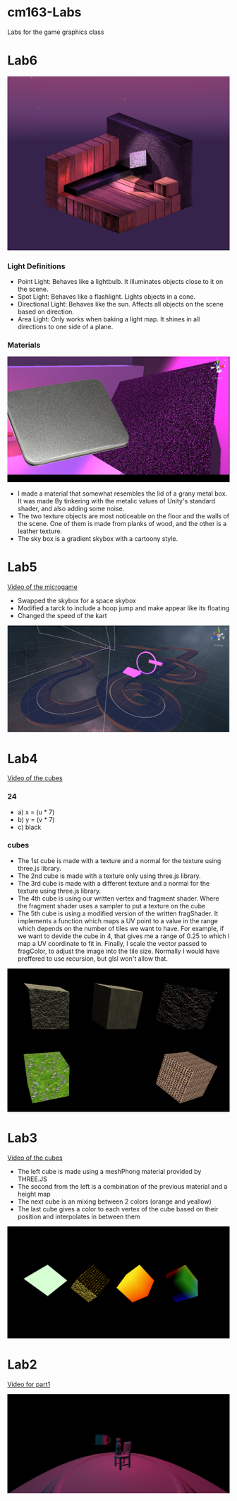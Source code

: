 # cm163-Labs
 Labs for the game graphics class

# Lab6

![lab6](images/lab6.1.PNG)

### Light Definitions

- Point Light: Behaves like a lightbulb. It illuminates objects close to it on the scene.
- Spot Light: Behaves like a flashlight. Lights objects in a cone.
- Directional Light: Behaves like the sun. Affects all objects on the scene based on direction.
- Area Light: Only works when baking a light map. It shines in all directions to one side of a plane.

### Materials

![lab6](images/lab6.2.PNG)

- I made a material that somewhat resembles the lid of a grany metal box. It was made By tinkering with the metalic values of Unity's standard shader, and also adding some noise.
- The two texture objects are most noticeable on the floor and the walls of the scene. One of them is made from planks of wood, and the other is a leather texture.
- The sky box is a gradient skybox with a cartoony style.

# Lab5
[Video of the microgame](https://drive.google.com/file/d/12b4t09sYdtp9lHlDzF32ntG9jKXG_7He/view?usp=sharing)

- Swapped the skybox for a space skybox
- Modified a tarck to include a hoop jump and make appear like its floating
- Changed the speed of the kart

![lab5](images/track.PNG)

# Lab4
[Video of the cubes](https://drive.google.com/file/d/1LoJKRUBF0j84DZX0MrHIM1S408vYO-Ox/view?usp=sharing)

### 24
- a) x = (u * 7)
- b) y = (v * 7)
- c) black

### cubes

- The 1st cube is made with a texture and a normal for the texture using three.js library.
- The 2nd cube is made with a texture only using three.js library.
- The 3rd cube is made with a different texture and a normal for the texture using three.js library.
- The 4th cube is using our written vertex and fragment shader. Where the fragment shader uses a sampler to put a texture on the cube
- The 5th cube is using a modified version of the written fragShader. It implements a function which maps a UV point to a value in the range which depends on the number of tiles we want to have. For example, if we want to devide the cube in 4, that gives me a range of 0.25 to which I map a UV coordinate to fit in. Finally, I scale the vector passed to fragColor, to adjust the image into the tile size. Normally I would have preffered to use recursion, but glsl won't allow that. 

![lab4](images/lab4.png)

# Lab3
[Video of the cubes](https://drive.google.com/file/d/1XdfJv379qlZG7weaGTvk6wwvkdX4SZ6M/view?usp=sharing)

- The left cube is made using a meshPhong material provided by THREE.JS
- The second from the left is a combination of the previous material and a height map
- The next cube is an mixing between 2 colors (orange and yeallow)
- The last cube gives a color to each vertex of the cube based on their position and interpolates in between them

![lab3](images/lab3.PNG)

# Lab2
[Video for part1](https://drive.google.com/file/d/1pWu6y_ckZrOspoGqalek8Jl1Z0oqBWdO/view?usp=sharing)

![part2](images/lab2Part2.PNG)





